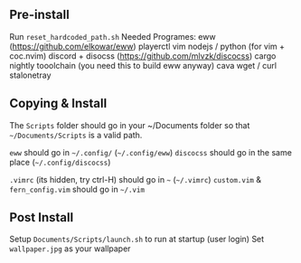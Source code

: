 ## Pre-install
Run `reset_hardcoded_path.sh`
Needed Programes:
eww (https://github.com/elkowar/eww)
playerctl
vim
nodejs / python (for vim + coc.nvim)
discord + disocss (https://github.com/mlvzk/discocss)
cargo nightly tooolchain (you need this to build eww anyway)
cava
wget / curl
stalonetray

## Copying & Install

The `Scripts` folder should go in your ~/Documents folder so
that `~/Documents/Scripts` is a valid path.

`eww` should go in `~/.config/` (`~/.config/eww`)
`discocss` should go in the same place (`~/.config/discocss`)

`.vimrc` (its hidden, try ctrl-H) should go in `~` (`~/.vimrc`)
`custom.vim` & `fern_config.vim` should go in `~/.vim`

## Post Install
Setup `Documents/Scripts/launch.sh` to run at startup (user login)
Set `wallpaper.jpg` as your wallpaper
